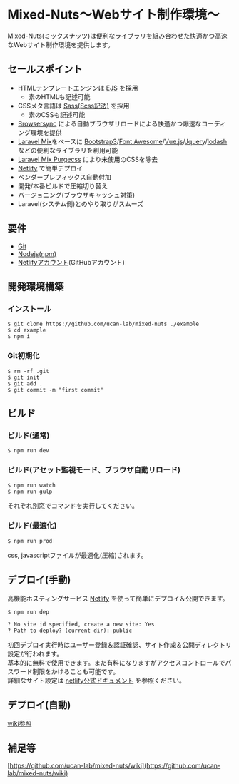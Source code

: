 # Mixed-Nuts〜Webサイト制作環境〜

Mixed-Nuts(ミックスナッツ)は便利なライブラリを組み合わせた快適かつ高速なWebサイト制作環境を提供します。

## セールスポイント

- HTMLテンプレートエンジンは [EJS](http://ejs.co) を採用
  - 素のHTMLも記述可能
- CSSメタ言語は [Sass(Scss記法)](http://sass-lang.com) を採用
  - 素のCSSも記述可能
- [Browsersync](https://browsersync.io) による自動ブラウザリロードによる快適かつ爆速なコーディング環境を提供
- [Laravel Mix](https://github.com/JeffreyWay/laravel-mix)をベースに [Bootstrap3](https://getbootstrap.com)/[Font Awesome](http://fontawesome.io)/[Vue.js](https://jp.vuejs.org)/[Jquery](https://jquery.com)/[lodash](https://lodash.com) などの便利なライブラリを利用可能
- [Laravel Mix Purgecss](https://github.com/spatie/laravel-mix-purgecss) により未使用のCSSを除去
- [Netlify](https://www.netlify.com) で簡単デプロイ
- ベンダープレフィックス自動付加
- 開発/本番ビルドで圧縮切り替え
- バージョニング(ブラウザキャッシュ対策)
- Laravel(システム側)とのやり取りがスムーズ

## 要件

- [Git](https://git-scm.com)
- [Nodejs(npm)](https://nodejs.org/ja)
- [Netlifyアカウント](https://www.netlify.com)(GitHubアカウント)

## 開発環境構築

### インストール

```
$ git clone https://github.com/ucan-lab/mixed-nuts ./example
$ cd example
$ npm i
```

### Git初期化

```
$ rm -rf .git
$ git init
$ git add .
$ git commit -m "first commit"
```

## ビルド

### ビルド(通常)

```
$ npm run dev
```

### ビルド(アセット監視モード、ブラウザ自動リロード)

```
$ npm run watch
$ npm run gulp
```

それぞれ別窓でコマンドを実行してください。

### ビルド(最適化)

```
$ npm run prod
```

css, javascriptファイルが最適化(圧縮)されます。

## デプロイ(手動)

高機能ホスティングサービス [Netlify](https://www.netlify.com) を使って簡単にデプロイ＆公開できます。

```
$ npm run dep

? No site id specified, create a new site: Yes
? Path to deploy? (current dir): public
```

初回デプロイ実行時はユーザー登録＆認証確認、サイト作成＆公開ディレクトリ設定が行われます。<br>
基本的に無料で使用できます。また有料になりますがアクセスコントロールでパスワード制限をかけることも可能です。<br>
詳細なサイト設定は [netlify公式ドキュメント](https://www.netlify.com/docs) を参照ください。

## デプロイ(自動)

[wiki参照](https://github.com/ucan-lab/mixed-nuts/wiki/Netlify-%E8%87%AA%E5%8B%95%E3%83%87%E3%83%97%E3%83%AD%E3%82%A4%E8%A8%AD%E5%AE%9A)

## 補足等

[https://github.com/ucan-lab/mixed-nuts/wiki](https://github.com/ucan-lab/mixed-nuts/wiki)
